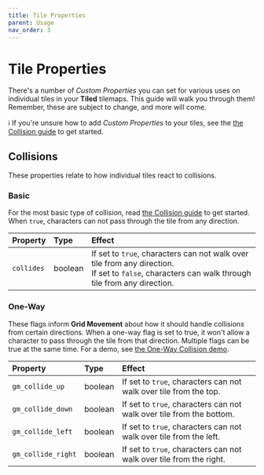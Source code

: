 ```yaml
---
title: Tile Properties
parent: Usage
nav_order: 3
---
```


# Tile Properties

There's a number of _Custom Properties_ you can set for various uses on individual tiles in your **Tiled** tilemaps. This guide will walk you through them! Remember, these are subject to change, and more will come.

ℹ️ If you're unsure how to add _Custom Properties_ to your tiles, see the [the Collision guide](collision) to get started.

## Collisions

These properties relate to how individual tiles react to collisions.

### Basic

For the most basic type of collision, read [the Collision guide](collision) to get started. When `true`, characters can not pass through the tile from any direction.

| Property   | Type    | Effect                                                                                                                                              |
| :--------- | :------ | :-------------------------------------------------------------------------------------------------------------------------------------------------- |
| `collides` | boolean | If set to `true`, characters can not walk over tile from any direction. <br>If set to `false`, characters can walk through tile from any direction. |

### One-Way

These flags inform **Grid Movement** about how it should handle collisions from certain directions. When a one-way flag is set to true, it won't allow a character to pass through the tile from that direction. Multiple flags can be true at the same time. For a demo, see [the One-Way Collision demo](../examples/one-way-collision).

| Property           | Type    | Effect                                                               |
| :----------------- | :------ | :------------------------------------------------------------------- |
| `gm_collide_up`    | boolean | If set to `true`, characters can not walk over tile from the top.    |
| `gm_collide_down`  | boolean | If set to `true`, characters can not walk over tile from the bottom. |
| `gm_collide_left`  | boolean | If set to `true`, characters can not walk over tile from the left.   |
| `gm_collide_right` | boolean | If set to `true`, characters can not walk over tile from the right.  |
